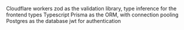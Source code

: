 Cloudflare workers 
zod as the validation library, type inference for the frontend types
Typescript 
Prisma as the ORM, with connection pooling
Postgres as the database
jwt for authentication
 
